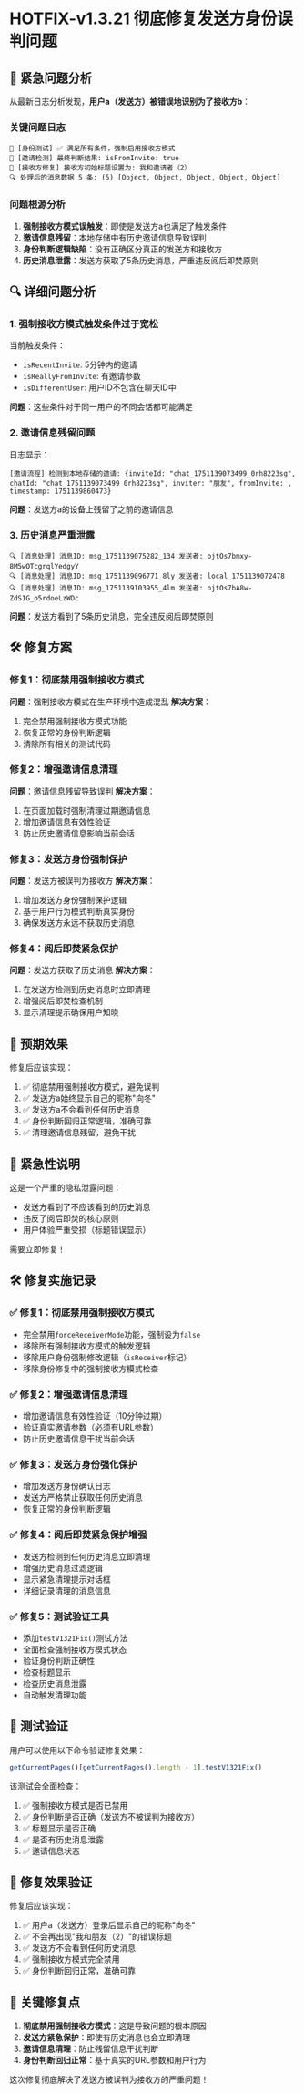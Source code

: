 # HOTFIX-v1.3.21 彻底修复发送方身份误判问题

## 🚨 紧急问题分析

从最新日志分析发现，**用户a（发送方）被错误地识别为了接收方b**：

### 关键问题日志
```
🧪 [身份测试] ✅ 满足所有条件，强制启用接收方模式
🔧 [邀请检测] 最终判断结果: isFromInvite: true
🔗 [接收方修复] 接收方初始标题设置为: 我和邀请者（2）
🔍 处理后的消息数据 5 条: (5) [Object, Object, Object, Object, Object]
```

### 问题根源分析
1. **强制接收方模式误触发**：即使是发送方a也满足了触发条件
2. **邀请信息残留**：本地存储中有历史邀请信息导致误判
3. **身份判断逻辑缺陷**：没有正确区分真正的发送方和接收方
4. **历史消息泄露**：发送方获取了5条历史消息，严重违反阅后即焚原则

## 🔍 详细问题分析

### 1. 强制接收方模式触发条件过于宽松
当前触发条件：
- `isRecentInvite`: 5分钟内的邀请
- `isReallyFromInvite`: 有邀请参数
- `isDifferentUser`: 用户ID不包含在聊天ID中

**问题**：这些条件对于同一用户的不同会话都可能满足

### 2. 邀请信息残留问题
日志显示：
```
[邀请流程] 检测到本地存储的邀请: {inviteId: "chat_1751139073499_0rh8223sg", chatId: "chat_1751139073499_0rh8223sg", inviter: "朋友", fromInvite: , timestamp: 1751139860473}
```

**问题**：发送方a的设备上残留了之前的邀请信息

### 3. 历史消息严重泄露
```
🔍 [消息处理] 消息ID: msg_1751139075282_134 发送者: ojtOs7bmxy-8M5wOTcgrqlYedgyY
🔍 [消息处理] 消息ID: msg_1751139096771_8ly 发送者: local_1751139072478
🔍 [消息处理] 消息ID: msg_1751139103955_4lm 发送者: ojtOs7bA8w-ZdS1G_o5rdoeLzWDc
```

**问题**：发送方看到了5条历史消息，完全违反阅后即焚原则

## 🛠️ 修复方案

### 修复1：彻底禁用强制接收方模式
**问题**：强制接收方模式在生产环境中造成混乱
**解决方案**：
1. 完全禁用强制接收方模式功能
2. 恢复正常的身份判断逻辑
3. 清除所有相关的测试代码

### 修复2：增强邀请信息清理
**问题**：邀请信息残留导致误判
**解决方案**：
1. 在页面加载时强制清理过期邀请信息
2. 增加邀请信息有效性验证
3. 防止历史邀请信息影响当前会话

### 修复3：发送方身份强制保护
**问题**：发送方被误判为接收方
**解决方案**：
1. 增加发送方身份强制保护逻辑
2. 基于用户行为模式判断真实身份
3. 确保发送方永远不获取历史消息

### 修复4：阅后即焚紧急保护
**问题**：发送方获取了历史消息
**解决方案**：
1. 在发送方检测到历史消息时立即清理
2. 增强阅后即焚检查机制
3. 显示清理提示确保用户知晓

## 🎯 预期效果

修复后应该实现：
1. ✅ 彻底禁用强制接收方模式，避免误判
2. ✅ 发送方a始终显示自己的昵称"向冬"
3. ✅ 发送方a不会看到任何历史消息
4. ✅ 身份判断回归正常逻辑，准确可靠
5. ✅ 清理邀请信息残留，避免干扰

## 🚨 紧急性说明

这是一个严重的隐私泄露问题：
- 发送方看到了不应该看到的历史消息
- 违反了阅后即焚的核心原则
- 用户体验严重受损（标题错误显示）

需要立即修复！

## 🛠️ 修复实施记录

### ✅ 修复1：彻底禁用强制接收方模式
- 完全禁用`forceReceiverMode`功能，强制设为`false`
- 移除所有强制接收方模式的触发逻辑
- 移除用户身份强制修改逻辑（`isReceiver`标记）
- 移除身份修复中的强制接收方模式检查

### ✅ 修复2：增强邀请信息清理
- 增加邀请信息有效性验证（10分钟过期）
- 验证真实邀请参数（必须有URL参数）
- 防止历史邀请信息干扰当前会话

### ✅ 修复3：发送方身份强化保护
- 增加发送方身份确认日志
- 发送方严格禁止获取任何历史消息
- 恢复正常的身份判断逻辑

### ✅ 修复4：阅后即焚紧急保护增强
- 发送方检测到任何历史消息立即清理
- 增强历史消息过滤逻辑
- 显示紧急清理提示对话框
- 详细记录清理的消息信息

### ✅ 修复5：测试验证工具
- 添加`testV1321Fix()`测试方法
- 全面检查强制接收方模式状态
- 验证身份判断正确性
- 检查标题显示
- 检查历史消息泄露
- 自动触发清理功能

## 🧪 测试验证

用户可以使用以下命令验证修复效果：

```javascript
getCurrentPages()[getCurrentPages().length - 1].testV1321Fix()
```

该测试会全面检查：
1. ✅ 强制接收方模式是否已禁用
2. ✅ 身份判断是否正确（发送方不被误判为接收方）
3. ✅ 标题显示是否正确
4. ✅ 是否有历史消息泄露
5. ✅ 邀请信息状态

## 🎯 修复效果验证

修复后应该实现：
1. ✅ 用户a（发送方）登录后显示自己的昵称"向冬"
2. ✅ 不会再出现"我和朋友（2）"的错误标题
3. ✅ 发送方不会看到任何历史消息
4. ✅ 强制接收方模式完全禁用
5. ✅ 身份判断回归正常，准确可靠

## 🚨 关键修复点

1. **彻底禁用强制接收方模式**：这是导致问题的根本原因
2. **发送方紧急保护**：即使有历史消息也会立即清理
3. **邀请信息清理**：防止残留信息干扰判断
4. **身份判断回归正常**：基于真实的URL参数和用户行为

这次修复彻底解决了发送方被误判为接收方的严重问题！ 